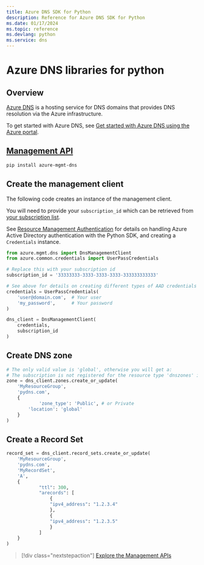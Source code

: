 ```yaml
---
title: Azure DNS SDK for Python
description: Reference for Azure DNS SDK for Python
ms.date: 01/17/2024
ms.topic: reference
ms.devlang: python
ms.service: dns
---
```

# Azure DNS libraries for python

## Overview

[Azure DNS](/azure/dns/dns-overview) is a hosting service for DNS domains that provides DNS resolution via the Azure infrastructure.

To get started with Azure DNS, see [Get started with Azure DNS using the Azure portal](/azure/dns/dns-getstarted-portal).

## [Management API](/python/api/overview/azure/dns/management)

```bash
pip install azure-mgmt-dns
```

## Create the management client

The following code creates an instance of the management client.

You will need to provide your ``subscription_id`` which can be retrieved
from [your subscription list](https://manage.windowsazure.com/#Workspaces/AdminTasks/SubscriptionMapping).

See [Resource Management Authentication](/python/azure/python-sdk-azure-authenticate)
for details on handling Azure Active Directory authentication with the Python SDK, and creating a ``Credentials`` instance.

```python 
from azure.mgmt.dns import DnsManagementClient
from azure.common.credentials import UserPassCredentials

# Replace this with your subscription id
subscription_id = '33333333-3333-3333-3333-333333333333'

# See above for details on creating different types of AAD credentials
credentials = UserPassCredentials(
	'user@domain.com',  # Your user
	'my_password',      # Your password
)

dns_client = DnsManagementClient(
	credentials,
	subscription_id
)
```

## Create DNS zone
```python
# The only valid value is 'global', otherwise you will get a:
# The subscription is not registered for the resource type 'dnszones' in the location 'westus'.
zone = dns_client.zones.create_or_update(
	'MyResourceGroup',
	'pydns.com',
	{
	        'zone_type': 'Public', # or Private
		'location': 'global'
	}
)
```
	
## Create a Record Set
```python
record_set = dns_client.record_sets.create_or_update(
	'MyResourceGroup',
	'pydns.com',
	'MyRecordSet',
	'A',
	{
			"ttl": 300,
			"arecords": [
				{
				"ipv4_address": "1.2.3.4"
				},
				{
				"ipv4_address": "1.2.3.5"
				}
			]
	}
)
```

> [!div class="nextstepaction"]
> [Explore the Management APIs](/python/api/azure-mgmt-dns)